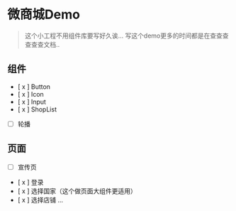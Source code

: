 # 微商城Demo

> 这个小工程不用组件库要写好久诶...
写这个demo更多的时间都是在查查查查查查文档..


## 组件
* [ x ] Button
* [ x ] Icon
* [ x ] Input
* [ x ] ShopList
* [ ] 轮播

## 页面
* [ ] 宣传页
* [ x ] 登录
* [ x ] 选择国家（这个做页面大组件更适用）
* [ x ] 选择店铺
...
